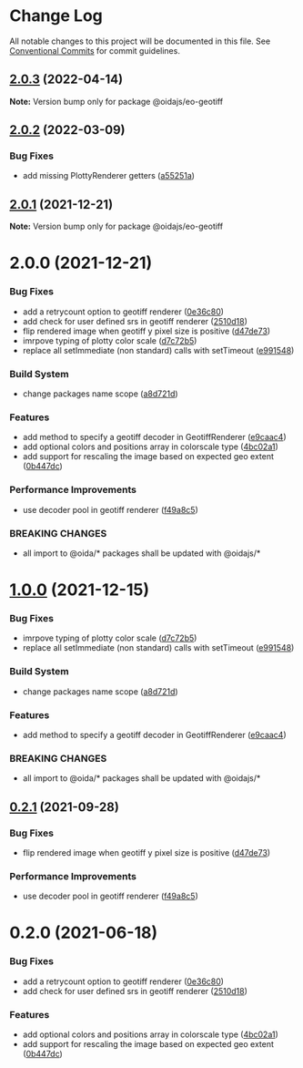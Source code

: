 # Change Log

All notable changes to this project will be documented in this file.
See [Conventional Commits](https://conventionalcommits.org) for commit guidelines.

## [2.0.3](https://github.com/cgi-italy/oida/compare/@oidajs/eo-geotiff@2.0.2...@oidajs/eo-geotiff@2.0.3) (2022-04-14)

**Note:** Version bump only for package @oidajs/eo-geotiff





## [2.0.2](https://github.com/cgi-italy/oida/compare/@oidajs/eo-geotiff@2.0.1...@oidajs/eo-geotiff@2.0.2) (2022-03-09)


### Bug Fixes

* add missing PlottyRenderer getters ([a55251a](https://github.com/cgi-italy/oida/commit/a55251affa1df2456e462cf3fe6938541636134a))





## [2.0.1](https://github.com/cgi-italy/oida/compare/@oidajs/eo-geotiff@2.0.0...@oidajs/eo-geotiff@2.0.1) (2021-12-21)

**Note:** Version bump only for package @oidajs/eo-geotiff






# 2.0.0 (2021-12-21)


### Bug Fixes

* add a retrycount option to geotiff renderer ([0e36c80](https://github.com/cgi-italy/oida/commit/0e36c80b34af3de271843819c990191b6ecaa4dc))
* add check for user defined srs in geotiff renderer ([2510d18](https://github.com/cgi-italy/oida/commit/2510d18f0a33188e500d19ca8c7869361b42e2c5))
* flip rendered image when geotiff y pixel size is positive ([d47de73](https://github.com/cgi-italy/oida/commit/d47de73b3f231d905098e4dc49eae131b545ac3b))
* imrpove typing of plotty color scale ([d7c72b5](https://github.com/cgi-italy/oida/commit/d7c72b59cb57b975b097b4f39638d2ae5d2783c1))
* replace all setImmediate (non standard) calls with setTimeout ([e991548](https://github.com/cgi-italy/oida/commit/e9915486859236b2bfa37760ef4508d0f467dc77))


### Build System

* change packages name scope ([a8d721d](https://github.com/cgi-italy/oida/commit/a8d721db395a8a9f9c52808c5318c392096cc2a3))


### Features

* add method to specify a geotiff decoder in GeotiffRenderer ([e9caac4](https://github.com/cgi-italy/oida/commit/e9caac419c366accb0f18049a4b655873899a368))
* add optional colors and positions array in colorscale type ([4bc02a1](https://github.com/cgi-italy/oida/commit/4bc02a1cdb9bddefacd54190c426195885928d3f))
* add support for rescaling the image based on expected geo extent ([0b447dc](https://github.com/cgi-italy/oida/commit/0b447dcb9336a7a42d8a9146601bf73d03e13071))


### Performance Improvements

* use decoder pool in geotiff renderer ([f49a8c5](https://github.com/cgi-italy/oida/commit/f49a8c5c1e927b7591dfd3e256e60c3bdeb18d8a))


### BREAKING CHANGES

* all import to @oida/\* packages shall be updated with @oidajs/\*





# [1.0.0](https://github.com/cgi-italy/oida/compare/@oida/eo-geotiff@0.2.1...@oidajs/eo-geotiff@1.0.0) (2021-12-15)


### Bug Fixes

* imrpove typing of plotty color scale ([d7c72b5](https://github.com/cgi-italy/oida/commit/d7c72b59cb57b975b097b4f39638d2ae5d2783c1))
* replace all setImmediate (non standard) calls with setTimeout ([e991548](https://github.com/cgi-italy/oida/commit/e9915486859236b2bfa37760ef4508d0f467dc77))


### Build System

* change packages name scope ([a8d721d](https://github.com/cgi-italy/oida/commit/a8d721db395a8a9f9c52808c5318c392096cc2a3))


### Features

* add method to specify a geotiff decoder in GeotiffRenderer ([e9caac4](https://github.com/cgi-italy/oida/commit/e9caac419c366accb0f18049a4b655873899a368))


### BREAKING CHANGES

* all import to @oida/\* packages shall be updated with @oidajs/\*





## [0.2.1](https://github.com/cgi-italy/oida/compare/@oida/eo-geotiff@0.2.0...@oida/eo-geotiff@0.2.1) (2021-09-28)


### Bug Fixes

* flip rendered image when geotiff y pixel size is positive ([d47de73](https://github.com/cgi-italy/oida/commit/d47de73b3f231d905098e4dc49eae131b545ac3b))


### Performance Improvements

* use decoder pool in geotiff renderer ([f49a8c5](https://github.com/cgi-italy/oida/commit/f49a8c5c1e927b7591dfd3e256e60c3bdeb18d8a))





# 0.2.0 (2021-06-18)


### Bug Fixes

* add a retrycount option to geotiff renderer ([0e36c80](https://github.com/cgi-italy/oida/commit/0e36c80b34af3de271843819c990191b6ecaa4dc))
* add check for user defined srs in geotiff renderer ([2510d18](https://github.com/cgi-italy/oida/commit/2510d18f0a33188e500d19ca8c7869361b42e2c5))


### Features

* add optional colors and positions array in colorscale type ([4bc02a1](https://github.com/cgi-italy/oida/commit/4bc02a1cdb9bddefacd54190c426195885928d3f))
* add support for rescaling the image based on expected geo extent ([0b447dc](https://github.com/cgi-italy/oida/commit/0b447dcb9336a7a42d8a9146601bf73d03e13071))
